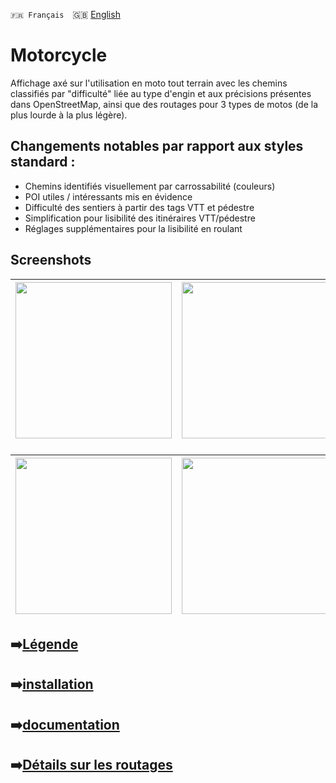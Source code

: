 `🇫🇷 Français`&emsp;🇬🇧 [English](readme_en.md)

# Motorcycle
Affichage axé sur l'utilisation en moto tout terrain avec les chemins classifiés par "difficulté" liée au type d'engin et aux précisions présentes dans OpenStreetMap, ainsi que des routages pour 3 types de motos (de la plus lourde à la plus légère).

## Changements notables par rapport aux styles standard :

- Chemins identifiés visuellement par carrossabilité (couleurs)<br>
- POI utiles / intéressants mis en évidence<br>
- Difficulté des sentiers à partir des tags VTT et pédestre<br>
- Simplification pour lisibilité des itinéraires VTT/pédestre<br>
- Réglages supplémentaires pour la lisibilité en roulant<br>

## Screenshots<br>

| <img src="https://1.bp.blogspot.com/-80KFHZxn-x0/YHhVVHgiDqI/AAAAAAAAEgw/MLuJSVUiiOQsHM9bJUrFQRJCdPtF02YmgCLcBGAsYHQ/s0/millau_cricri_50_1km.jpg" width="250" /> | <img src="https://1.bp.blogspot.com/-cEhzfD_lhDM/YHhTZ3UGs9I/AAAAAAAAEgo/C6xCHkJYfHg21bxSQ9YYdhXif-gmv-v5ACLcBGAsYHQ/s0/millau_cricri_50_2km.jpg" width="250" /> | <img src="https://1.bp.blogspot.com/-exeX47jqhkE/YHl78COV4-I/AAAAAAAAEhQ/I3XvrOUpvmkKBi8QpOHZ5aZRpA1k255AQCLcBGAsYHQ/s0/balisages.jpg" width="250" /> |
| :-------------: | :-------------: | :-------------: |

### 
| <img src="https://1.bp.blogspot.com/-4PDQS4TdN0U/YJzl-K4DbjI/AAAAAAAAEi0/tXv0eyXuGEMS93m2lxKqQqMrqMsf9busgCLcBGAsYHQ/w296-h640/PT%255B1%255D.jpg" width="250" /> | <img src="https://1.bp.blogspot.com/-VDzxurdpIiI/YJzjwUlMM4I/AAAAAAAAEik/uZcepPSb630Fe-n55IIBL5TmeJz4ZSsfACLcBGAsYHQ/w296-h640/GT_sec%255B1%255D.jpg" width="250" /> | <img src="https://1.bp.blogspot.com/-2jO-scaZT8k/YJzinm1gWHI/AAAAAAAAEic/7Qe9Xhfd9mIbINux-c_4Gw7iRT5DH4ugwCLcBGAsYHQ/w296-h640/GT%255B1%255D.jpg" width="250" /> |
| :-------------: | :-------------: | :-------------: |

## ➡️[Légende](Legend.md)

## ➡️[installation](https://github.com/OsmAnd-Rendering/Motorcycle/tree/configuration)

## ➡️[documentation](https://github.com/OsmAnd-Rendering/Motorcycle/wiki)

## ➡️[Détails sur les routages](https://github.com/OsmAnd-Rendering/Motorcycle/tree/routing)

